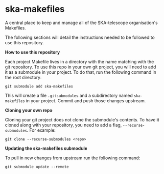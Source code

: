 # ska-makefiles
A central place to keep and manage all of the SKA-telescope organisation's Makefiles.

The following sections will detail the instructions needed to be followed to use this repository.

**How to use this repository**

Each project Makefile lives in a directory with the name matching with the git repository. To use this repo in your own git project, you will need to add it as a submodule in your project. To do that, run the following command in the root directory:

```git submodule add ska-makefiles```

This will create a file `.gitsubmodules` and a subdirectory named `ska-makefiles` in your project. Commit and push those changes upstream.

**Cloning your own repo**

Cloning your git project does not clone the submodule's contents. To have it cloned along with your repository, you need to add a flag, `--recurse-submodules`. For example:

```git clone --recurse-submodules <repo>```

**Updating the ska-makefiles submodule**

To pull in new changes from upstream run the following command:

```git submodule update --remote```
